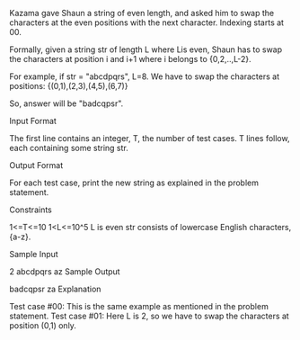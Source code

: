 Kazama gave Shaun a string of even length, and asked him to swap the characters at the even positions with the next character. Indexing starts at 00.

Formally, given a string str of length L where Lis even, Shaun has to swap the characters at position i and i+1 where i belongs to {0,2,..,L-2}.

For example, if str = "abcdpqrs", L=8. We have to swap the characters at positions: 
{(0,1),(2,3),(4,5),(6,7)}

So, answer will be "badcqpsr".

Input Format

The first line contains an integer, T, the number of test cases. 
T lines follow, each containing some string str.

Output Format

For each test case, print the new string as explained in the problem statement.

Constraints

1<=T<=10
1<L<=10^5 
L is even 
str consists of lowercase English characters, {a-z}.

Sample Input

2
abcdpqrs
az
Sample Output

badcqpsr
za
Explanation

Test case #00: This is the same example as mentioned in the problem statement. 
Test case #01: Here L is 2, so we have to swap the characters at position (0,1) only.